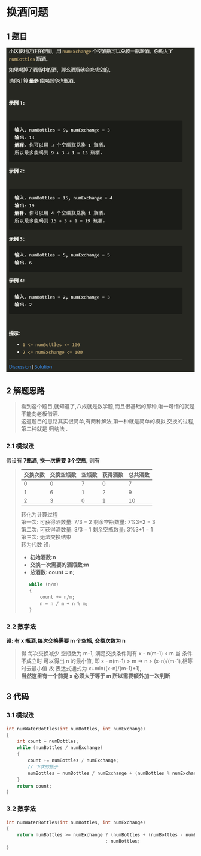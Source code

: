 # 换酒问题

## 1 题目
![alt](Q.PNG)

## 2 解题思路
> 看到这个题目,就知道了,八成就是数学题,而且很基础的那种,唯一可惜的就是不能向老板借酒.  
>这道题目的思路其实很简单,有两种解法,第一种就是简单的模拟,交换的过程,第二种就是 归纳法 .  
### 2.1 模拟法  
假设有 **7瓶酒, 换一次需要 3个空瓶**, 则有   
>|交换次数|交换空瓶数|空瓶数|获得酒数|总共酒数|
>|--|--|--|--|--|
>|0|0|7|0|7
>|1|6|1|2|9
>|2|3|0|1|10
> 转化为计算过程  
第一次: 可获得酒数量: 7/3 = 2 剩余空瓶数量: 7%3+2 = 3  
第二次: 可获得酒数量: 3/3 = 1 剩余空瓶数量: 3%3+1 = 1  
第三次: 无法交换结束  
转为代数 设:  
> *    **初始酒数:n**  
> *    **交换一次需要的酒瓶数:m**  
> *    **总酒数: count = n;**
>```c
>    while (n/m)
>    {
>        count += n/m;
>        n = n / m + n % m;
>    }
>```

### 2.2 数学法
**设: 有 x 瓶酒,每次交换需要 m 个空瓶, 交换次数为 n**  
> 得 每次交换减少 空瓶数为 m-1, 满足交换条件则有
> x - n(m-1) < m
> 当 条件不成立时 可以得出 n 的最小值, 即
> x - n(m-1) > m => n > (x-n)/(m-1),相等时去最小值
> 故 表达式通式为 x+min((x-n)/(m-1)+1),  
**当然这里有一个前提 x 必须大于等于 m 所以需要额外加一次判断**


## 3 代码
### 3.1 模拟法
```c
int numWaterBottles(int numBottles, int numExchange)
{
    int count = numBottles;
    while (numBottles / numExchange)
    {
        count += numBottles / numExchange;
        // 下次的瓶子
        numBottles = numBottles / numExchange + (numBottles % numExchange);
    }
    return count;
}
```
### 3.2 数学法
```c
int numWaterBottles(int numBottles, int numExchange)
{
    return numBottles >= numExchange ? (numBottles + (numBottles - numExchange) / (numExchange - 1) + 1)
                                     : numBottles;
}
```